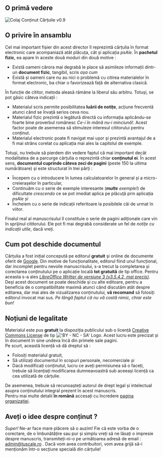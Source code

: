 ## O primă vedere ##
![Colaj Conținut Cărțulie v0.9](http://i50.tinypic.com/24doaag.png)

## O privire în ansamblu ##
Cel mai important fișier din acest director îl reprezintă cărțulia în format electronic care acompaniază atât plăcuța, cât și aplicația _psAle_. În **pachetul fizic**, ea apare în aceste două moduri din două motive :
* Există oameni cărora mai degrabă le place să asimileze informații dintr-un **document fizic**, tangibil, scris *așa cum*
* Există și oameni care nu au nici o problemă cu citirea materialelor în format electronic, ba chiar o favorizează față de alternativa clasică.

În funcție de cititor, metoda aleasă rămâne la liberul său arbitru. Totuși, se pot găsic căteva indicații : 
* Materialul scris permite posibilitatea **luării de notițe**, acțiune frecventă atunci când se învață serios ceva nou.
* Materialul fizic prezintă o legătură directă cu informația aplicându-se foarte bine proverbul românesc *Ce-i în mână nu-i minciună!*. Acest factor poate de asemenea să stimuleze interesul cititorului pentru conținut.
* Materialul electronic poate fi navigat mai ușor și prezintă avantajul de a fi mai strâns corelat cu aplicația mai ales la capitolul de exemple.

Totuși, nu trebuie să pierdem din vedere faptul că mai important decât modalitatea de a parcurge cărțulia o reprezintă chiar **conținutul ei**. În acest sens, **documentul cuprinde câteva zeci de pagini** (peste 150 la ultima numărătoare) și este structurat în trei părți :
* Începem cu o introducere în lumea calculatoarelor în general și a micro-creierașelor în particular,
* Continuăm cu o serie de exemple interesante (*__multe__ exemple!*) de dificultate *crescendo* ce se pot imediat aplica pe plăcuță prin aplicația *psAle* *și* 
* Încheiem cu o serie de indicații referitoare la posibilele căi de urmat în viitor.

Finalul real al manuscrisului îl constituie o serie de pagini adiționale care vin în sprijinul cititorului. Ele pot fi mai degrabă considerate un fel de *notițe cu indicații utile*, dacă vreți.

## Cum pot deschide documentul ##
Cărțulia a fost inițial concepută pe editorul **gratuit** și online de documente oferit de [Google](www.google.com). Din motive de funcționalitate, editorul fiind unul funcțional, dar incomplet pentru nevoile manuscrisului, s-a trecut la completarea și corectarea conținutului pe o aplicație locală **tot gratuită** de tip office. Pentru aceasta s-a ales [*LibreOffice Writter de versiune 3 (v3.5.4.2, mai precis)*](http://ro.libreoffice.org/).  
Deși acest document se poate deschide și cu alte editoare, pentru a beneficia de o compatibilitate maximă atunci când discutăm atât despre editarea, dar mai ales de vizualizarea conținutului, **vă recomand** să folosiți editorul invocat mai sus. _Pe lângă faptul că nu vă costă nimic, chiar este bun!_

## Noțiuni de legalitate ##
Materialul este pus **gratuit** la dispoziția publicului sub o licență [Creative Commons License](http://creativecommons.org/) de tip !['BY - NC - SA' Logo](http://i.creativecommons.org/l/by-nc-sa/3.0/88x31.png). Acest lucru este precizat și în document în sine undeva încă din primele sale pagini.  
Pe scurt, această licență vă dă dreptul să :
* Folosiți materialul gratuit,
* Să utilizați documentul în scopuri personale, necomerciale *și*
* Dacă modificați conținutul, lucru ce aveți permisiunea să o faceți, trebuie să licențiați modificarea dumneavoastră sub aceeași licență ca cea utilizată de cărțulie.

De asemenea, trebuie să recunoașteți autorul de drept legal și intelectual asupra conținutului integral prezent în acest manuscris.  
Pentru mai multe detalii **în română** accesați cu încredere [pagina organizației](http://creativecommons.org/licenses/by-nc-sa/3.0/ro/).

## Aveți o idee despre conținut ? ##
*Super!* Ne-ar face mare plăcere să o auzim! Fie că este vorba de o corectare, de o îmbunătățire sau pur și simplu vreți să ne lăsați o impresie despre manuscris, transmiteți-ni-o pe următoarea adresă de email : admin@tuscale.ro . Dacă vom avea contribuitori, vom avea grijă să-i menționăm într-o secțiune specială din cărțulie!
